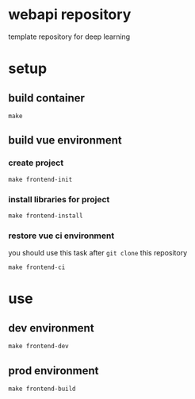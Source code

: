 # webapi repository
template repository for deep learning


# setup

## build container

```
make
```

## build vue environment

### create project

```
make frontend-init
```

### install libraries for project

```
make frontend-install
```

### restore vue ci environment

you should use this task after `git clone` this repository

```
make frontend-ci
```

# use

## dev environment

```
make frontend-dev
```

## prod environment

```
make frontend-build
```
